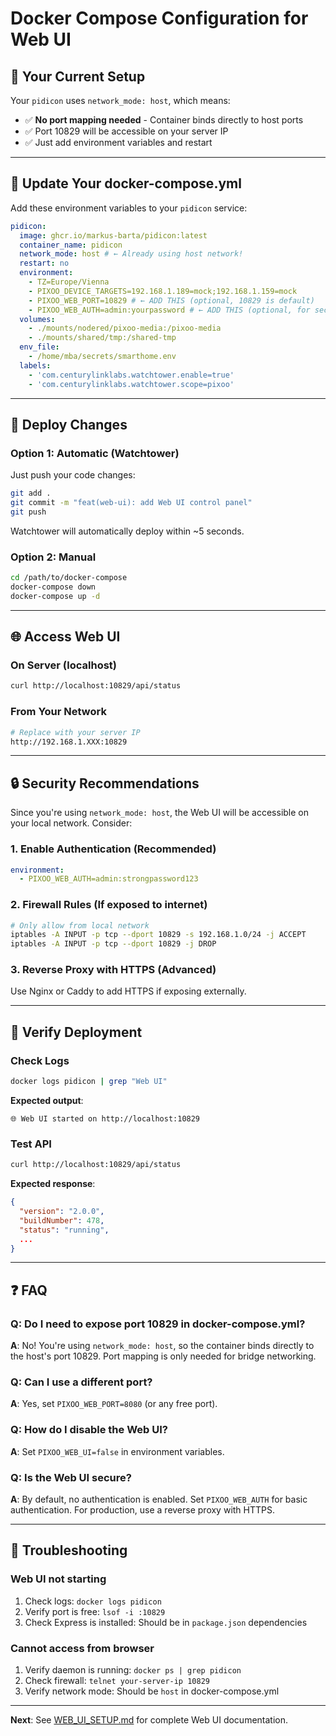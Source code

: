 # Docker Compose Configuration for Web UI

## 🎯 Your Current Setup

Your `pidicon` uses `network_mode: host`, which means:

- ✅ **No port mapping needed** - Container binds directly to host ports
- ✅ Port 10829 will be accessible on your server IP
- ✅ Just add environment variables and restart

---

## 📝 Update Your docker-compose.yml

Add these environment variables to your `pidicon` service:

```yaml
pidicon:
  image: ghcr.io/markus-barta/pidicon:latest
  container_name: pidicon
  network_mode: host # ← Already using host network!
  restart: no
  environment:
    - TZ=Europe/Vienna
    - PIXOO_DEVICE_TARGETS=192.168.1.189=mock;192.168.1.159=mock
    - PIXOO_WEB_PORT=10829 # ← ADD THIS (optional, 10829 is default)
    - PIXOO_WEB_AUTH=admin:yourpassword # ← ADD THIS (optional, for security)
  volumes:
    - ./mounts/nodered/pixoo-media:/pixoo-media
    - ./mounts/shared/tmp:/shared-tmp
  env_file:
    - /home/mba/secrets/smarthome.env
  labels:
    - 'com.centurylinklabs.watchtower.enable=true'
    - 'com.centurylinklabs.watchtower.scope=pixoo'
```

---

## 🔄 Deploy Changes

### **Option 1: Automatic (Watchtower)**

Just push your code changes:

```bash
git add .
git commit -m "feat(web-ui): add Web UI control panel"
git push
```

Watchtower will automatically deploy within ~5 seconds.

### **Option 2: Manual**

```bash
cd /path/to/docker-compose
docker-compose down
docker-compose up -d
```

---

## 🌐 Access Web UI

### **On Server (localhost)**

```bash
curl http://localhost:10829/api/status
```

### **From Your Network**

```bash
# Replace with your server IP
http://192.168.1.XXX:10829
```

---

## 🔒 Security Recommendations

Since you're using `network_mode: host`, the Web UI will be accessible on your
local network. Consider:

### **1. Enable Authentication** (Recommended)

```yaml
environment:
  - PIXOO_WEB_AUTH=admin:strongpassword123
```

### **2. Firewall Rules** (If exposed to internet)

```bash
# Only allow from local network
iptables -A INPUT -p tcp --dport 10829 -s 192.168.1.0/24 -j ACCEPT
iptables -A INPUT -p tcp --dport 10829 -j DROP
```

### **3. Reverse Proxy with HTTPS** (Advanced)

Use Nginx or Caddy to add HTTPS if exposing externally.

---

## 🧪 Verify Deployment

### **Check Logs**

```bash
docker logs pidicon | grep "Web UI"
```

**Expected output**:

```text
🌐 Web UI started on http://localhost:10829
```

### **Test API**

```bash
curl http://localhost:10829/api/status
```

**Expected response**:

```json
{
  "version": "2.0.0",
  "buildNumber": 478,
  "status": "running",
  ...
}
```

---

## ❓ FAQ

### **Q: Do I need to expose port 10829 in docker-compose.yml?**

**A**: No! You're using `network_mode: host`, so the container binds directly
to the host's port 10829. Port mapping is only needed for bridge networking.

### **Q: Can I use a different port?**

**A**: Yes, set `PIXOO_WEB_PORT=8080` (or any free port).

### **Q: How do I disable the Web UI?**

**A**: Set `PIXOO_WEB_UI=false` in environment variables.

### **Q: Is the Web UI secure?**

**A**: By default, no authentication is enabled. Set `PIXOO_WEB_AUTH` for basic
authentication. For production, use a reverse proxy with HTTPS.

---

## 🚨 Troubleshooting

### **Web UI not starting**

1. Check logs: `docker logs pidicon`
2. Verify port is free: `lsof -i :10829`
3. Check Express is installed: Should be in `package.json` dependencies

### **Cannot access from browser**

1. Verify daemon is running: `docker ps | grep pidicon`
2. Check firewall: `telnet your-server-ip 10829`
3. Verify network mode: Should be `host` in docker-compose.yml

---

**Next**: See [WEB_UI_SETUP.md](./WEB_UI_SETUP.md) for complete Web UI documentation.
